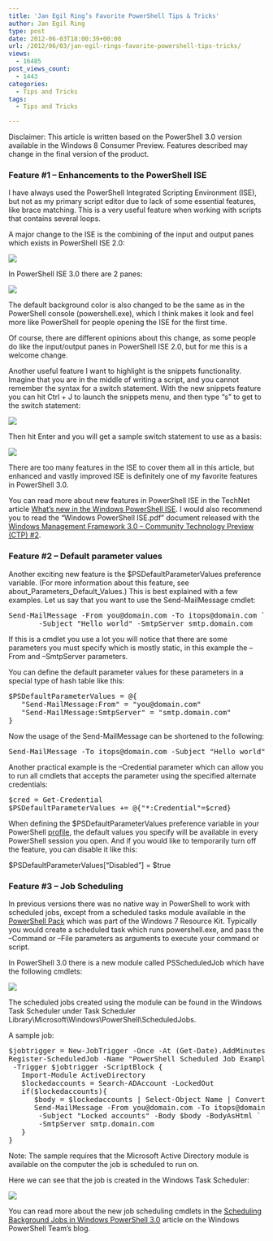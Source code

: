 ```yaml
---
title: 'Jan Egil Ring’s Favorite PowerShell Tips & Tricks'
author: Jan Egil Ring
type: post
date: 2012-06-03T18:00:39+00:00
url: /2012/06/03/jan-egil-rings-favorite-powershell-tips-tricks/
views:
  - 16485
post_views_count:
  - 1443
categories:
  - Tips and Tricks
tags:
  - Tips and Tricks

---
```

Disclaimer: This article is written based on the PowerShell 3.0 version available in the Windows 8 Consumer Preview. Features described may change in the final version of the product.

### Feature #1 – Enhancements to the PowerShell ISE

I have always used the PowerShell Integrated Scripting Environment (ISE), but not as my primary script editor due to lack of some essential features, like brace matching. This is a very useful feature when working with scripts that contains several loops.

A major change to the ISE is the combining of the input and output panes which exists in PowerShell ISE 2.0:

![](/images/JanTricks1.png)

In PowerShell ISE 3.0 there are 2 panes:

![](/images/JanTricks2.png)

The default background color is also changed to be the same as in the PowerShell console (powershell.exe), which I think makes it look and feel more like PowerShell for people opening the ISE for the first time.

Of course, there are different opinions about this change, as some people do like the input/output panes in PowerShell ISE 2.0, but for me this is a welcome change.

Another useful feature I want to highlight is the snippets functionality. Imagine that you are in the middle of writing a script, and you cannot remember the syntax for a switch statement. With the new snippets feature you can hit Ctrl + J to launch the snippets menu, and then type “s” to get to the switch statement:

![](/images/JanTricks3.png)

Then hit Enter and you will get a sample switch statement to use as a basis:

![](/images/JanTricks4.png)

There are too many features in the ISE to cover them all in this article, but enhanced and vastly improved ISE is definitely one of my favorite features in PowerShell 3.0.

You can read more about new features in PowerShell ISE in the TechNet article [What&#8217;s new in the Windows PowerShell ISE][1]. I would also recommend you to read the “Windows PowerShell ISE.pdf” document released with the [Windows Management Framework 3.0 &#8211; Community Technology Preview (CTP) #2][2].

### Feature #2 – Default parameter values

Another exciting new feature is the $PSDefaultParameterValues preference variable. (For more information about this feature, see about\_Parameters\_Default_Values.) This is best explained with a few examples. Let us say that you want to use the Send-MailMessage cmdlet:

<pre>Send-MailMessage -From you@domain.com -To itops@domain.com `
       -Subject "Hello world" -SmtpServer smtp.domain.com</pre>

If this is a cmdlet you use a lot you will notice that there are some parameters you must specify which is mostly static, in this example the –From and –SmtpServer parameters.

You can define the default parameter values for these parameters in a special type of hash table like this:

<pre>$PSDefaultParameterValues = @{
   "Send-MailMessage:From" = "you@domain.com"
   "Send-MailMessage:SmtpServer" = "smtp.domain.com"
}</pre>

Now the usage of the Send-MailMessage can be shortened to the following:

<pre>Send-MailMessage -To itops@domain.com -Subject "Hello world"</pre>

Another practical example is the –Credential parameter which can allow you to run all cmdlets that accepts the parameter using the specified alternate credentials:

<pre>$cred = Get-Credential
$PSDefaultParameterValues += @{"*:Credential"=$cred}</pre>

When defining the $PSDefaultParameterValues preference variable in your PowerShell [profile][3], the default values you specify will be available in every PowerShell session you open. And if you would like to temporarily turn off the feature, you can disable it like this:

$PSDefaultParameterValues[&#8220;Disabled&#8221;] = $true

### Feature #3 – Job Scheduling

In previous versions there was no native way in PowerShell to work with scheduled jobs, except from a scheduled tasks module available in the [PowerShell Pack][4] which was part of the Windows 7 Resource Kit. Typically you would create a scheduled task which runs powershell.exe, and pass the –Command or –File parameters as arguments to execute your command or script.

In PowerShell 3.0 there is a new module called PSScheduledJob which have the following cmdlets:

![](/images/JanTricks5.png)

The scheduled jobs created using the module can be found in the Windows Task Scheduler under Task Scheduler Library\Microsoft\Windows\PowerShell\ScheduledJobs.

A sample job:

<pre>$jobtrigger = New-JobTrigger -Once -At (Get-Date).AddMinutes(1)
Register-ScheduledJob -Name "PowerShell Scheduled Job Example" `
 -Trigger $jobtrigger -ScriptBlock {
   Import-Module ActiveDirectory
   $lockedaccounts = Search-ADAccount -LockedOut
   if($lockedaccounts){
      $body = $lockedaccounts | Select-Object Name | ConvertTo-Html | Out-String
      Send-MailMessage -From you@domain.com -To itops@domain.com `
       -Subject "Locked accounts" -Body $body -BodyAsHtml `
       -SmtpServer smtp.domain.com
   }
}</pre>

Note: The sample requires that the Microsoft Active Directory module is available on the computer the job is scheduled to run on.

Here we can see that the job is created in the Windows Task Scheduler:

![](/images/JanTricks6.png)

You can read more about the new job scheduling cmdlets in the [Scheduling Background Jobs in Windows PowerShell 3.0][5] article on the Windows PowerShell Team’s blog.

[1]: http://technet.microsoft.com/en-us/library/hh849181.aspx
[2]: http://www.microsoft.com/en-us/download/details.aspx?id=27548
[3]: http://msdn.microsoft.com/en-us/library/windows/desktop/bb613488(v=vs.85).aspx
[4]: http://archive.msdn.microsoft.com/PowerShellPack
[5]: http://blogs.msdn.com/b/powershell/archive/2012/03/19/scheduling-background-jobs-in-windows-powershell-3-0.aspx